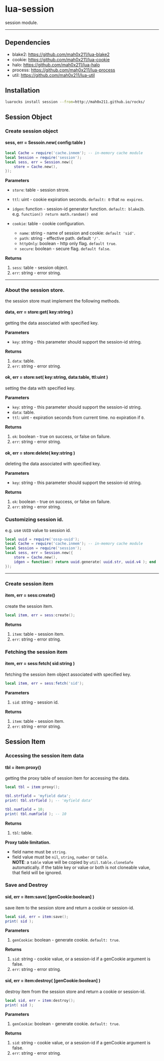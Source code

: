 lua-session
=========

session module.

---

## Dependencies

- blake2: https://github.com/mah0x211/lua-blake2
- cookie: https://github.com/mah0x211/lua-cookie
- halo: https://github.com/mah0x211/lua-halo
- process: https://github.com/mah0x211/lua-process
- util: https://github.com/mah0x211/lua-util


## Installation

```sh
luarocks install session --from=http://mah0x211.github.io/rocks/
```


## Session Object

### Create session object

#### sess, err = Sessoin.new( config:table )


```lua
local Cache = require('cache.inmem'); -- in-memory cache module
local Session = require('session');
local sess, err = Session.new({
    store = Cache.new(),
});
```

**Parameters**

- `store`: table - session strore.
- `ttl`: uint - cookie expiration seconds. `default: 0` that `no expires`.
- `idgen`: function - session-id generator function. `default: blake2b`.  
  e.g. `function() return math.random() end`

- `cookie`: table - cookie configuration.
    - `name`: string - name of session and cookie: `default 'sid'`.
    - `path`: string - effective path. default `'/'`.
    - `httpOnly`: boolean - http only flag. `default true`.
    - `secure`: boolean - secure flag. `default false`.

**Returns**

1. `sess`: table - session object.
2. `err`: string - error string. 

---

### About the session store.

the session store must implement the following methods.

#### data, err = store:get( key:string )

getting the data associated with specified key.

**Parameters**

- `key`: string - this parameter should support the session-id string.

**Returns**

1. `data`: table.
2. `err`: string - error string. 


#### ok, err = store:set( key:string, data:table, ttl:uint )

setting the data with specified key.

**Parameters**

- `key`: string - this parameter should support the session-id string.
- `data`: table.
- `ttl`: uint - expiration seconds from current time. no expiration if `0`.

**Returns**

1. `ok`: boolean - true on success, or false on failure.
2. `err`: string - error string. 


#### ok, err = store:delete( key:string )

deleting the data associated with specified key.

**Parameters**

- `key`: string - this parameter should support the session-id string.

**Returns**

1. `ok`: boolean - true on success, or false on failure.
2. `err`: string - error string. 


### Customizing session id.

e.g. use `UUID` value to session id.

```lua
local uuid = require('ossp-uuid');
local Cache = require('cache.inmem'); -- in-memory cache module
local Session = require('session');
local sess, err = Session.new({
    store = Cache.new(),
    idgen = function() return uuid.generate( uuid.str, uuid.v4 ); end
});
```

---


### Create session item

#### item, err = sess:create()

create the session item.

```lua
local item, err = sess:create();
```

**Returns**

1. `item`: table - session item.
2. `err`: string - error string.


### Fetching the session item

#### item, err = sess:fetch( sid:string )

fetching the session item object associated with specified key.

```lua
local item, err = sess:fetch('sid');
```

**Parameters**

1. `sid`: string - session id.


**Returns**

1. `item`: table - session item.
2. `err`: string - error string.


## Session Item

### Accessing the session item data

#### tbl = item:proxy()

getting the proxy table of session item for accessing the data.

```lua
local tbl = item:proxy();

tbl.strfield = 'myfield data';
print( tbl.strfield ); -- 'myfield data'

tbl.numfield = 10;
print( tbl.numfield ); -- 10
```

**Returns**

1. `tbl`: table.


**Proxy table limitation.**

- field name must be `string`.
- field value must be `nil`, `string`, `number` or `table`.   
  **NOTE**: a `table` value will be copied by `util.table.cloneSafe` automatically. if the table key or value or both is not cloneable value, that field will be ignored.


### Save and Destroy

#### sid, err = item:save( [genCookie:boolean] )

save item to the session store and return a cookie or session-id.

```lua
local sid, err = item:save();
print( sid );
```

**Parameters**

1. `genCookie`: boolean - generate cookie. `default: true`.

**Returns**

1. `sid`: string - cookie value, or a session-id if a genCookie argument is false.
2. `err`: string - error string.


#### sid, err = item:destroy( [genCookie:boolean] )

destroy item from the session store and return a cookie or session-id.

```lua
local sid, err = item:destroy();
print( sid );
```

**Parameters**

1. `genCookie`: boolean - generate cookie. `default: true`.


**Returns**

1. `sid`: string - cookie value, or a session-id if a genCookie argument is false.
2. `err`: string - error string.


